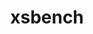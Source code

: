 ---
title: "xsbench"
layout: cache
categories: [package, develop]
meta: {"versions": ["20"], "compilers": ["gcc@=7.3.1"], "oss": ["amzn2"], "platforms": ["linux"], "targets": ["aarch64", "neoverse_n1", "x86_64_v3"], "stacks": ["aws-ahug", "aws-ahug-aarch64", "root"], "num_specs": 25, "num_specs_by_stack": {"aws-ahug-aarch64": 20, "root": 25, "aws-ahug": 5}}
spec_details: [{"hash": "up275o4svktupu2d4gnhn6zabf7iz3kv", "compiler": "gcc@=7.3.1", "versions": ["20"], "os": "amzn2", "platform": "linux", "target": "aarch64", "variants": ["build_system=makefile", "~cuda", "+mpi", "+openmp"], "stacks": ["aws-ahug-aarch64", "root"], "size": "-", "tarball": "https://binaries.spack.io/develop/build_cache/linux-amzn2-aarch64/gcc-7.3.1/xsbench-20/linux-amzn2-aarch64-gcc-7.3.1-xsbench-20-up275o4svktupu2d4gnhn6zabf7iz3kv.spack"}, {"hash": "4ysmmvt6ftanjvlqrzy3b6xuscbnqyhp", "compiler": "gcc@=7.3.1", "versions": ["20"], "os": "amzn2", "platform": "linux", "target": "aarch64", "variants": ["build_system=makefile", "~cuda", "+mpi", "+openmp"], "stacks": ["aws-ahug-aarch64", "root"], "size": "-", "tarball": "https://binaries.spack.io/develop/build_cache/linux-amzn2-aarch64/gcc-7.3.1/xsbench-20/linux-amzn2-aarch64-gcc-7.3.1-xsbench-20-4ysmmvt6ftanjvlqrzy3b6xuscbnqyhp.spack"}, {"hash": "s6zj6cxruosbw2ra5putc2pqshcdxgt6", "compiler": "gcc@=7.3.1", "versions": ["20"], "os": "amzn2", "platform": "linux", "target": "aarch64", "variants": ["build_system=makefile", "~cuda", "+mpi", "+openmp"], "stacks": ["aws-ahug-aarch64", "root"], "size": "-", "tarball": "https://binaries.spack.io/develop/build_cache/linux-amzn2-aarch64/gcc-7.3.1/xsbench-20/linux-amzn2-aarch64-gcc-7.3.1-xsbench-20-s6zj6cxruosbw2ra5putc2pqshcdxgt6.spack"}, {"hash": "mp4thznwbpp42gmohr5j4psq6eb4vfid", "compiler": "gcc@=7.3.1", "versions": ["20"], "os": "amzn2", "platform": "linux", "target": "aarch64", "variants": ["build_system=makefile", "~cuda", "+mpi", "+openmp"], "stacks": ["aws-ahug-aarch64", "root"], "size": "-", "tarball": "https://binaries.spack.io/develop/build_cache/linux-amzn2-aarch64/gcc-7.3.1/xsbench-20/linux-amzn2-aarch64-gcc-7.3.1-xsbench-20-mp4thznwbpp42gmohr5j4psq6eb4vfid.spack"}, {"hash": "3mmmjtm7g6uiawopybjtikupsoogimta", "compiler": "gcc@=7.3.1", "versions": ["20"], "os": "amzn2", "platform": "linux", "target": "aarch64", "variants": ["build_system=makefile", "~cuda", "+mpi", "+openmp"], "stacks": ["aws-ahug-aarch64", "root"], "size": "-", "tarball": "https://binaries.spack.io/develop/build_cache/linux-amzn2-aarch64/gcc-7.3.1/xsbench-20/linux-amzn2-aarch64-gcc-7.3.1-xsbench-20-3mmmjtm7g6uiawopybjtikupsoogimta.spack"}, {"hash": "g4zf6nyqu3qkkiofaqcs52umoqoaewb2", "compiler": "gcc@=7.3.1", "versions": ["20"], "os": "amzn2", "platform": "linux", "target": "aarch64", "variants": ["build_system=makefile", "~cuda", "+mpi", "+openmp"], "stacks": ["aws-ahug-aarch64", "root"], "size": "-", "tarball": "https://binaries.spack.io/develop/build_cache/linux-amzn2-aarch64/gcc-7.3.1/xsbench-20/linux-amzn2-aarch64-gcc-7.3.1-xsbench-20-g4zf6nyqu3qkkiofaqcs52umoqoaewb2.spack"}, {"hash": "hi57moujg3pp4aptigkwaxlcrm6726fr", "compiler": "gcc@=7.3.1", "versions": ["20"], "os": "amzn2", "platform": "linux", "target": "aarch64", "variants": ["build_system=makefile", "~cuda", "+mpi", "+openmp"], "stacks": ["aws-ahug-aarch64", "root"], "size": "-", "tarball": "https://binaries.spack.io/develop/build_cache/linux-amzn2-aarch64/gcc-7.3.1/xsbench-20/linux-amzn2-aarch64-gcc-7.3.1-xsbench-20-hi57moujg3pp4aptigkwaxlcrm6726fr.spack"}, {"hash": "53corqzk4nbfmmzuzu6c67nni5hkthm2", "compiler": "gcc@=7.3.1", "versions": ["20"], "os": "amzn2", "platform": "linux", "target": "aarch64", "variants": ["build_system=makefile", "~cuda", "+mpi", "+openmp"], "stacks": ["aws-ahug-aarch64", "root"], "size": "-", "tarball": "https://binaries.spack.io/develop/build_cache/linux-amzn2-aarch64/gcc-7.3.1/xsbench-20/linux-amzn2-aarch64-gcc-7.3.1-xsbench-20-53corqzk4nbfmmzuzu6c67nni5hkthm2.spack"}, {"hash": "3ql3rempcm64xru2qrvle6wuerfoohmc", "compiler": "gcc@=7.3.1", "versions": ["20"], "os": "amzn2", "platform": "linux", "target": "aarch64", "variants": ["build_system=makefile", "~cuda", "+mpi", "+openmp"], "stacks": ["aws-ahug-aarch64", "root"], "size": "-", "tarball": "https://binaries.spack.io/develop/build_cache/linux-amzn2-aarch64/gcc-7.3.1/xsbench-20/linux-amzn2-aarch64-gcc-7.3.1-xsbench-20-3ql3rempcm64xru2qrvle6wuerfoohmc.spack"}, {"hash": "6jdnrpjul3ut42ffhogoisvg3rruowfq", "compiler": "gcc@=7.3.1", "versions": ["20"], "os": "amzn2", "platform": "linux", "target": "aarch64", "variants": ["build_system=makefile", "~cuda", "+mpi", "+openmp"], "stacks": ["aws-ahug-aarch64", "root"], "size": "-", "tarball": "https://binaries.spack.io/develop/build_cache/linux-amzn2-aarch64/gcc-7.3.1/xsbench-20/linux-amzn2-aarch64-gcc-7.3.1-xsbench-20-6jdnrpjul3ut42ffhogoisvg3rruowfq.spack"}, {"hash": "vujz5rsl4ug3ucy3pktfdhwa7t5rcuj4", "compiler": "gcc@=7.3.1", "versions": ["20"], "os": "amzn2", "platform": "linux", "target": "neoverse_n1", "variants": ["build_system=makefile", "~cuda", "+mpi", "+openmp"], "stacks": ["aws-ahug-aarch64", "root"], "size": "-", "tarball": "https://binaries.spack.io/develop/build_cache/linux-amzn2-neoverse_n1/gcc-7.3.1/xsbench-20/linux-amzn2-neoverse_n1-gcc-7.3.1-xsbench-20-vujz5rsl4ug3ucy3pktfdhwa7t5rcuj4.spack"}, {"hash": "7k33slguasmtkiopbfvd5n7gupxfw7kg", "compiler": "gcc@=7.3.1", "versions": ["20"], "os": "amzn2", "platform": "linux", "target": "neoverse_n1", "variants": ["build_system=makefile", "~cuda", "+mpi", "+openmp"], "stacks": ["aws-ahug-aarch64", "root"], "size": "-", "tarball": "https://binaries.spack.io/develop/build_cache/linux-amzn2-neoverse_n1/gcc-7.3.1/xsbench-20/linux-amzn2-neoverse_n1-gcc-7.3.1-xsbench-20-7k33slguasmtkiopbfvd5n7gupxfw7kg.spack"}, {"hash": "2dw5xhzxeg5k27tnyhoy7ptqoiq5klcp", "compiler": "gcc@=7.3.1", "versions": ["20"], "os": "amzn2", "platform": "linux", "target": "neoverse_n1", "variants": ["build_system=makefile", "~cuda", "+mpi", "+openmp"], "stacks": ["aws-ahug-aarch64", "root"], "size": "-", "tarball": "https://binaries.spack.io/develop/build_cache/linux-amzn2-neoverse_n1/gcc-7.3.1/xsbench-20/linux-amzn2-neoverse_n1-gcc-7.3.1-xsbench-20-2dw5xhzxeg5k27tnyhoy7ptqoiq5klcp.spack"}, {"hash": "7ksgxtvgvkmnm3wbymytxqlwhdgi2cgf", "compiler": "gcc@=7.3.1", "versions": ["20"], "os": "amzn2", "platform": "linux", "target": "neoverse_n1", "variants": ["build_system=makefile", "~cuda", "+mpi", "+openmp"], "stacks": ["aws-ahug-aarch64", "root"], "size": "-", "tarball": "https://binaries.spack.io/develop/build_cache/linux-amzn2-neoverse_n1/gcc-7.3.1/xsbench-20/linux-amzn2-neoverse_n1-gcc-7.3.1-xsbench-20-7ksgxtvgvkmnm3wbymytxqlwhdgi2cgf.spack"}, {"hash": "rfjxknchnexnabjxirjarch6ji7e3wso", "compiler": "gcc@=7.3.1", "versions": ["20"], "os": "amzn2", "platform": "linux", "target": "neoverse_n1", "variants": ["build_system=makefile", "~cuda", "+mpi", "+openmp"], "stacks": ["aws-ahug-aarch64", "root"], "size": "-", "tarball": "https://binaries.spack.io/develop/build_cache/linux-amzn2-neoverse_n1/gcc-7.3.1/xsbench-20/linux-amzn2-neoverse_n1-gcc-7.3.1-xsbench-20-rfjxknchnexnabjxirjarch6ji7e3wso.spack"}, {"hash": "bup73cd7nhujmmjn7tkgku6zmpoxkqbw", "compiler": "gcc@=7.3.1", "versions": ["20"], "os": "amzn2", "platform": "linux", "target": "neoverse_n1", "variants": ["build_system=makefile", "~cuda", "+mpi", "+openmp"], "stacks": ["aws-ahug-aarch64", "root"], "size": "-", "tarball": "https://binaries.spack.io/develop/build_cache/linux-amzn2-neoverse_n1/gcc-7.3.1/xsbench-20/linux-amzn2-neoverse_n1-gcc-7.3.1-xsbench-20-bup73cd7nhujmmjn7tkgku6zmpoxkqbw.spack"}, {"hash": "s3yyw6e7y4hcyc2ht3y7thuwsd7ak24r", "compiler": "gcc@=7.3.1", "versions": ["20"], "os": "amzn2", "platform": "linux", "target": "neoverse_n1", "variants": ["build_system=makefile", "~cuda", "+mpi", "+openmp"], "stacks": ["aws-ahug-aarch64", "root"], "size": "-", "tarball": "https://binaries.spack.io/develop/build_cache/linux-amzn2-neoverse_n1/gcc-7.3.1/xsbench-20/linux-amzn2-neoverse_n1-gcc-7.3.1-xsbench-20-s3yyw6e7y4hcyc2ht3y7thuwsd7ak24r.spack"}, {"hash": "ir4kyjqbfirjuz5y7u6o5vcwgocggv3u", "compiler": "gcc@=7.3.1", "versions": ["20"], "os": "amzn2", "platform": "linux", "target": "neoverse_n1", "variants": ["build_system=makefile", "~cuda", "+mpi", "+openmp"], "stacks": ["aws-ahug-aarch64", "root"], "size": "-", "tarball": "https://binaries.spack.io/develop/build_cache/linux-amzn2-neoverse_n1/gcc-7.3.1/xsbench-20/linux-amzn2-neoverse_n1-gcc-7.3.1-xsbench-20-ir4kyjqbfirjuz5y7u6o5vcwgocggv3u.spack"}, {"hash": "j5sndgtz4sgwvgnmlex4ktdkq4hpwbmy", "compiler": "gcc@=7.3.1", "versions": ["20"], "os": "amzn2", "platform": "linux", "target": "neoverse_n1", "variants": ["build_system=makefile", "~cuda", "+mpi", "+openmp"], "stacks": ["aws-ahug-aarch64", "root"], "size": "-", "tarball": "https://binaries.spack.io/develop/build_cache/linux-amzn2-neoverse_n1/gcc-7.3.1/xsbench-20/linux-amzn2-neoverse_n1-gcc-7.3.1-xsbench-20-j5sndgtz4sgwvgnmlex4ktdkq4hpwbmy.spack"}, {"hash": "ltr6s3rnwv2mqcs3xr6qnn7xosnngfjk", "compiler": "gcc@=7.3.1", "versions": ["20"], "os": "amzn2", "platform": "linux", "target": "neoverse_n1", "variants": ["build_system=makefile", "~cuda", "+mpi", "+openmp"], "stacks": ["aws-ahug-aarch64", "root"], "size": "-", "tarball": "https://binaries.spack.io/develop/build_cache/linux-amzn2-neoverse_n1/gcc-7.3.1/xsbench-20/linux-amzn2-neoverse_n1-gcc-7.3.1-xsbench-20-ltr6s3rnwv2mqcs3xr6qnn7xosnngfjk.spack"}, {"hash": "652pomix4thp5epp3yh2efpnatmt6xo7", "compiler": "gcc@=7.3.1", "versions": ["20"], "os": "amzn2", "platform": "linux", "target": "x86_64_v3", "variants": ["build_system=makefile", "~cuda", "+mpi", "+openmp"], "stacks": ["root", "aws-ahug"], "size": "-", "tarball": "https://binaries.spack.io/develop/build_cache/linux-amzn2-x86_64_v3/gcc-7.3.1/xsbench-20/linux-amzn2-x86_64_v3-gcc-7.3.1-xsbench-20-652pomix4thp5epp3yh2efpnatmt6xo7.spack"}, {"hash": "icwjjrcn666vcpzsryco6psvkz3t36ba", "compiler": "gcc@=7.3.1", "versions": ["20"], "os": "amzn2", "platform": "linux", "target": "x86_64_v3", "variants": ["build_system=makefile", "~cuda", "+mpi", "+openmp"], "stacks": ["root", "aws-ahug"], "size": "-", "tarball": "https://binaries.spack.io/develop/build_cache/linux-amzn2-x86_64_v3/gcc-7.3.1/xsbench-20/linux-amzn2-x86_64_v3-gcc-7.3.1-xsbench-20-icwjjrcn666vcpzsryco6psvkz3t36ba.spack"}, {"hash": "k3c3kao67yurnp7b4jmhqeapa622kcke", "compiler": "gcc@=7.3.1", "versions": ["20"], "os": "amzn2", "platform": "linux", "target": "x86_64_v3", "variants": ["build_system=makefile", "~cuda", "+mpi", "+openmp"], "stacks": ["root", "aws-ahug"], "size": "-", "tarball": "https://binaries.spack.io/develop/build_cache/linux-amzn2-x86_64_v3/gcc-7.3.1/xsbench-20/linux-amzn2-x86_64_v3-gcc-7.3.1-xsbench-20-k3c3kao67yurnp7b4jmhqeapa622kcke.spack"}, {"hash": "sqrm3mtmqbrwakw6az52i25kkp2aw3oc", "compiler": "gcc@=7.3.1", "versions": ["20"], "os": "amzn2", "platform": "linux", "target": "x86_64_v3", "variants": ["build_system=makefile", "~cuda", "+mpi", "+openmp"], "stacks": ["root", "aws-ahug"], "size": "-", "tarball": "https://binaries.spack.io/develop/build_cache/linux-amzn2-x86_64_v3/gcc-7.3.1/xsbench-20/linux-amzn2-x86_64_v3-gcc-7.3.1-xsbench-20-sqrm3mtmqbrwakw6az52i25kkp2aw3oc.spack"}, {"hash": "it4bsjedxzghbjyajthdpa23c2vigkvc", "compiler": "gcc@=7.3.1", "versions": ["20"], "os": "amzn2", "platform": "linux", "target": "x86_64_v3", "variants": ["build_system=makefile", "~cuda", "+mpi", "+openmp"], "stacks": ["root", "aws-ahug"], "size": "-", "tarball": "https://binaries.spack.io/develop/build_cache/linux-amzn2-x86_64_v3/gcc-7.3.1/xsbench-20/linux-amzn2-x86_64_v3-gcc-7.3.1-xsbench-20-it4bsjedxzghbjyajthdpa23c2vigkvc.spack"}]
---